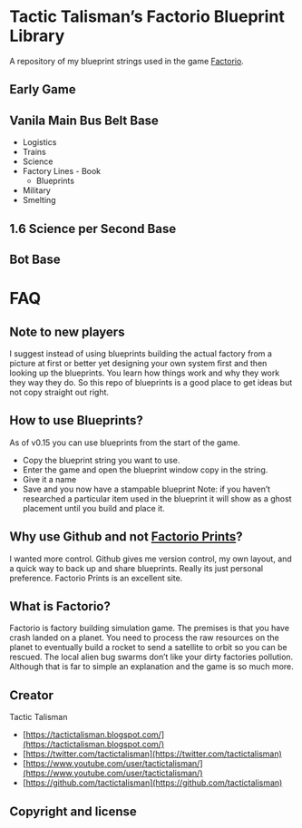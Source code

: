 # Tactic Talisman’s Factorio Blueprint Library
A repository of my blueprint strings used in the game [Factorio](https://www.factorio.com/).

## Early Game

## Vanila Main Bus Belt Base
* Logistics
* Trains
* Science
* Factory Lines - Book
  * Blueprints
* Military
* Smelting
## 1.6 Science per Second Base

## Bot Base


# FAQ
## Note to new players
I suggest instead of using blueprints building the actual factory from a picture at first or better yet designing your own system first and then looking up the blueprints. You learn how things work and why they work they way they do. So this repo of blueprints is a good place to get ideas but not copy straight out right.

## How to use Blueprints?
As of v0.15 you can use blueprints from the start of the game. 
- Copy the blueprint string you want to use. 
- Enter the game and open the blueprint window copy in the string.
- Give it a name
- Save and you now have a stampable blueprint
Note: if you haven’t researched a particular item used in the blueprint it will show as a ghost placement until you build and place it.

## Why use Github and not [Factorio Prints](https://factorioprints.com/)?
I wanted more control. Github gives me version control, my own layout, and a quick way to back up and share blueprints. Really its just personal preference. Factorio Prints is an excellent site.

## What is Factorio?
Factorio is factory building simulation game. The premises is that you have crash landed on a planet. You need to process the raw resources on the planet to eventually build a rocket to send a satellite to orbit so you can be rescued. The local alien bug swarms don’t like your dirty factories pollution. Although that is far to simple an explanation and the game is so much more.

## Creator
Tactic Talisman
* [https://tactictalisman.blogspot.com/](https://tactictalisman.blogspot.com/)
* [https://twitter.com/tactictalisman](https://twitter.com/tactictalisman)
* [https://www.youtube.com/user/tactictalisman/](https://www.youtube.com/user/tactictalisman/)
* [https://github.com/tactictalisman](https://github.com/tactictalisman)

## Copyright and license


